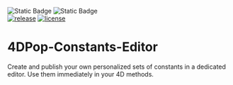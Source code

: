<!-- MARKDOWN LINKS & IMAGES -->
[release-shield]: https://img.shields.io/github/v/release/vdelachaux/4DPop-Constants-Editor.svg?include_prereleases
[release-url]: https://github.com/vdelachaux/4DPop-Constants-Editor.svg/releases/latest

[license-shield]: https://img.shields.io/github/license/vdelachaux/4DPop-Constants-Editor.svg

<!--BADGES-->
![Static Badge](https://img.shields.io/badge/Dev%20Component-blue?logo=4d&link=https%3A%2F%2Fdeveloper.4d.com)
![Static Badge](https://img.shields.io/badge/Project%20Dependencies-blue?logo=4d&link=https%3A%2F%2Fdeveloper.4d.com%2Fdocs%2FProject%2Fcomponents%2F%23loading-components)
<br>
[![release][release-shield]][release-url]
[![license][license-shield]](LICENSE)

# 4DPop-Constants-Editor
Create and publish your own personalized sets of constants in a dedicated editor. Use them immediately in your 4D methods.


